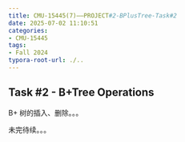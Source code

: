 ```yaml
---
title: CMU-15445(7)——PROJECT#2-BPlusTree-Task#2
date: 2025-07-02 11:10:51
categories:
- CMU-15445
tags: 
- Fall 2024
typora-root-url: ./..
---
```


## Task #2 - B+Tree Operations

B+ 树的插入、删除。。。

未完待续。。。
